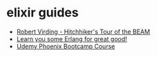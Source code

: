# elixir guides

- [Robert Virding - Hitchhiker's Tour of the BEAM](https://www.youtube.com/watch?v=_Pwlvy3zz9M)
- [Learn you some Erlang for great good!](http://learnyousomeerlang.com/content)
- [Udemy Phoenix Bootcamp Course](https://naspers.udemy.com/the-complete-elixir-and-phoenix-bootcamp-and-tutorial/learn/v4/overview)
